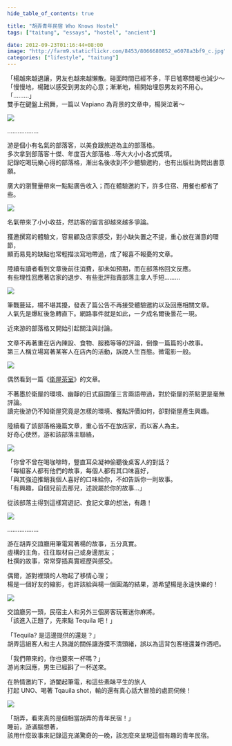 ```yaml
---
hide_table_of_contents: true

title: "胡弄青年民宿 Who Knows Hostel"
tags: ["taitung", "essays", "hostel", "ancient"]

date: 2012-09-23T01:16:44+08:00
image: "http://farm9.staticflickr.com/8453/8066680852_e6078a3bf9_c.jpg"
categories: ["lifestyle", "taitung"]
---
```


「楊越來越退讓，男友也越來越懶散。碰面時間已經不多，平日噓寒問暖也減少～  
「慢慢地，楊難以感受到男友的心意；漸漸地，楊開始埋怨男友的不用心。  
「………」  
雙手在鍵盤上飛舞，一篇以 Vapiano 為背景的文章中，楊哭泣著～

![](http://farm9.staticflickr.com/8450/8066687963_d478e1170f_c.jpg)

………………

游是個小有名氣的部落客，以美食跟旅遊為主的部落格。  
多次拿到部落客十傑、年度百大部落格…等大大小小各式獎項。  
記錄吃喝玩樂心得的部落格，漸出名後收到不少體驗邀約，也有出版社詢問出書意願。

廣大的瀏覽量帶來一點點廣告收入；而在體驗邀約下，許多住宿、用餐也都省了些。

![](http://farm9.staticflickr.com/8451/8066676658_9cfbb9008f_c.jpg)

名氣帶來了小小收益，然訪客的留言卻越來越多爭論。  

獲邀撰寫的體驗文，容易顧及店家感受，對小缺失置之不提，重心放在滿意的環節，  
顯而易見的缺點也常輕描淡寫地帶過，成了報喜不報憂的文章。 

陸續有讀者看到文章後前往消費，卻未如預期，而在部落格回文反應。  
有些理性回應著店家的退步、有些批評指責部落主拿人手短………

![](http://farm9.staticflickr.com/8029/8066684381_b94cbaf3d6_c.jpg)

筆戰蔓延，楊不堪其擾，發表了篇公告不再接受體驗邀約以及回應相關文章。  
人氣先是爆紅後急轉直下。網路事件就是如此，一夕成名爾後曇花一現。

近來游的部落格又開始引起關注與討論。

文章不再著重在店內陳設、食物、服務等等的評論，倒像一篇篇的小故事。  
第三人稱立場寫著某客人在店內的活動，訴說人生百態。微電影一般。

![](http://farm9.staticflickr.com/8172/8066686449_6e60087342.jpg)

偶然看到一篇《<a href="http://goo.gl/cajN0">衛屋茶室</a>》的文章。

不著墨於衛屋的環境、幽靜的日式庭園僅三言兩語帶過，對於衛屋的茶點更是毫無評論。  
讀完後游仍不知衛屋究竟是怎樣的環境、餐點評價如何，卻對衛屋產生興趣。  

陸續看了該部落格幾篇文章，重心皆不在放店家，而以客人為主。  
好奇心使然，游和該部落主聯絡，

![](http://farm9.staticflickr.com/8033/8066675627_fa7d0be16d_c.jpg)

「你曾不曾在喝咖啡時，豎直耳朵凝神偷聽後桌客人的對話？  
「每組客人都有他們的故事，每個人都有其口味喜好，  
「與其強迫推銷我個人喜好的口味給你，不如告訴你一則故事。  
「有興趣，自個兒前去那兒，述說屬於你的故事…」

從該部落主得到這樣寫遊記、食記文章的想法，有趣！

![](http://farm9.staticflickr.com/8453/8066680852_e6078a3bf9_c.jpg)

………………

游在胡弄交誼廳用筆電寫著楊的故事，五分真實。  
虛構的主角，往往取材自己或身邊朋友；  
杜撰的故事，常常穿插真實經歷與感受。

偶爾，游對裡頭的人物起了移情心理；  
楊是一個好友的縮影，也許該給與楊一個圓滿的結果，游希望楊是永遠快樂的！

![](http://farm9.staticflickr.com/8462/8066677974_d242d38c2b_c.jpg)

交誼廳另一頭，民宿主人和另外三個房客玩著迷你麻將。  
「該進入正題了，先來點 Tequila 吧！」

「Tequila? 是這邊提供的還是？」  
胡弄這組客人和主人熟識的關係讓游摸不清頭緒，誤以為這背包客棧還兼作酒吧。

「我們帶來的，你也要來一杯嗎？」  
游尚未回應，男生已經斟了一杯送來。

在熱情邀約下，游闔起筆電，和這些素眛平生的旅人  
打起 UNO、喝著 Tqauila shot，輸的還有真心話大冒險的處罰伺候！

![](http://farm9.staticflickr.com/8032/8066679408_7f44e71a6b_c.jpg)

「胡弄，看來真的是個相當胡弄的青年民宿！」  
睡前，游滿腦想著，  
該用什麼故事來記錄這充滿驚奇的一晚，該怎麼來呈現這個有趣的青年民宿。
